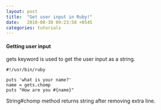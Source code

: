 ```yaml
---
layout: post
title:  "Get user input in Ruby!"
date:   2018-08-30 09:23:58 +0545
categories: tutorials
---
```


#### Getting user input

gets keyword is used to get the user input as a string.

```
#!/usr/bin/ruby

puts 'what is your name?'
name = gets.chomp
puts "How are you #{name}"
```

String#chomp method returns string after removing extra line.